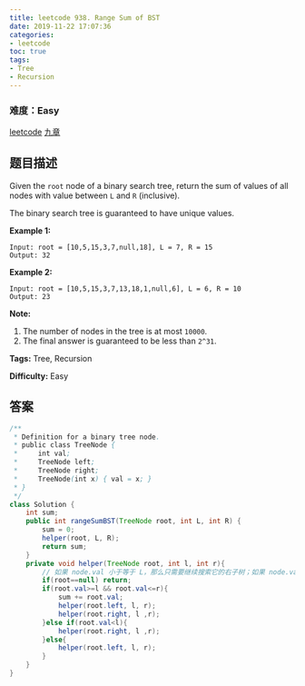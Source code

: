 ```yaml
---
title: leetcode 938. Range Sum of BST
date: 2019-11-22 17:07:36
categories:
- leetcode
toc: true
tags:
- Tree
- Recursion
---
```

### 难度：Easy

<a href="https://leetcode.com/problems/range-sum-of-bst/">leetcode</a>
<a href="https://www.jiuzhang.com/solution/range-sum-of-bst/">九章</a>
## 题目描述
Given the `root` node of a binary search tree, return the sum of values of all
nodes with value between `L` and `R` (inclusive).

The binary search tree is guaranteed to have unique values.



**Example 1:**
        
    Input: root = [10,5,15,3,7,null,18], L = 7, R = 15
    Output: 32
    

**Example 2:**
        
    Input: root = [10,5,15,3,7,13,18,1,null,6], L = 6, R = 10
    Output: 23
    



**Note:**

  1. The number of nodes in the tree is at most `10000`.
  2. The final answer is guaranteed to be less than `2^31`.


**Tags:** Tree, Recursion

**Difficulty:** Easy
## 答案
<!--more-->
```java
/**
 * Definition for a binary tree node.
 * public class TreeNode {
 *     int val;
 *     TreeNode left;
 *     TreeNode right;
 *     TreeNode(int x) { val = x; }
 * }
 */
class Solution {
    int sum;
    public int rangeSumBST(TreeNode root, int L, int R) {
        sum = 0;
        helper(root, L, R);
        return sum;
    }
    private void helper(TreeNode root, int l, int r){
        // 如果 node.val 小于等于 L，那么只需要继续搜索它的右子树；如果 node.val 大于等于 R，那么只需要继续搜索它的左子树；如果 node.val 在区间 (L, R) 中，则需要搜索它的所有子树
        if(root==null) return;
        if(root.val>=l && root.val<=r){
            sum += root.val;
            helper(root.left, l, r);
            helper(root.right, l ,r);
        }else if(root.val<l){
            helper(root.right, l ,r);
        }else{
            helper(root.left, l, r);
        }        
    }
}
```
